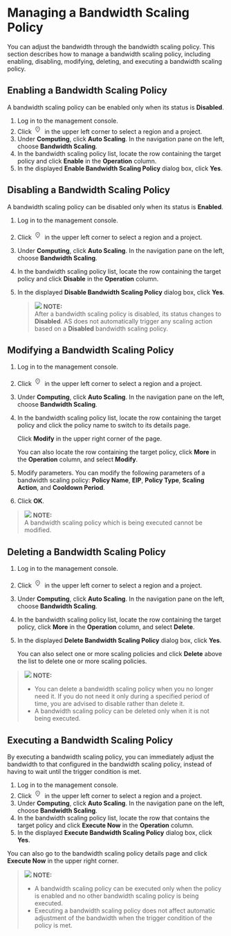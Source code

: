 # Managing a Bandwidth Scaling Policy<a name="EN-US_TOPIC_0112331246"></a>

You can adjust the bandwidth through the bandwidth scaling policy. This section describes how to manage a bandwidth scaling policy, including enabling, disabling, modifying, deleting, and executing a bandwidth scaling policy.

## Enabling a Bandwidth Scaling Policy<a name="en-us_topic_0042018371_section47602278104932"></a>

A bandwidth scaling policy can be enabled only when its status is  **Disabled**.

1.  Log in to the management console.
2.  Click  ![](figures/icon-region.png)  in the upper left corner to select a region and a project.
3.  Under  **Computing**, click  **Auto Scaling**. In the navigation pane on the left, choose  **Bandwidth Scaling**.
4.  In the bandwidth scaling policy list, locate the row containing the target policy and click  **Enable**  in the  **Operation**  column. 
5.  In the displayed  **Enable Bandwidth Scaling Policy**  dialog box, click  **Yes**.

## Disabling a Bandwidth Scaling Policy<a name="section25871448152519"></a>

A bandwidth scaling policy can be disabled only when its status is  **Enabled**.

1.  Log in to the management console.
2.  Click  ![](figures/icon-region.png)  in the upper left corner to select a region and a project.
3.  Under  **Computing**, click  **Auto Scaling**. In the navigation pane on the left, choose  **Bandwidth Scaling**.
4.  In the bandwidth scaling policy list, locate the row containing the target policy and click  **Disable**  in the  **Operation**  column.
5.  In the displayed  **Disable Bandwidth Scaling Policy**  dialog box, click  **Yes**.

    >![](/images/icon-note.gif) **NOTE:**   
    >After a bandwidth scaling policy is disabled, its status changes to  **Disabled**. AS does not automatically trigger any scaling action based on a  **Disabled**  bandwidth scaling policy.  


## Modifying a Bandwidth Scaling Policy<a name="en-us_topic_0042018374_section2227263611026"></a>

1.  Log in to the management console.
2.  Click  ![](figures/icon-region.png)  in the upper left corner to select a region and a project.
3.  Under  **Computing**, click  **Auto Scaling**. In the navigation pane on the left, choose  **Bandwidth Scaling**.

1.  In the bandwidth scaling policy list, locate the row containing the target policy and click the policy name to switch to its details page.

    Click  **Modify**  in the upper right corner of the page.

    You can also locate the row containing the target policy, click  **More**  in the  **Operation**  column, and select  **Modify**.

2.  Modify parameters. You can modify the following parameters of a bandwidth scaling policy:  **Policy Name**,  **EIP**,  **Policy Type**,  **Scaling Action**, and  **Cooldown Period**.
3.  Click  **OK**.

>![](/images/icon-note.gif) **NOTE:**   
>A bandwidth scaling policy which is being executed cannot be modified.  

## Deleting a Bandwidth Scaling Policy<a name="en-us_topic_0042018375_section1959939911151"></a>

1.  Log in to the management console.
2.  Click  ![](figures/icon-region.png)  in the upper left corner to select a region and a project.
3.  Under  **Computing**, click  **Auto Scaling**. In the navigation pane on the left, choose  **Bandwidth Scaling**.
4.  In the bandwidth scaling policy list, locate the row containing the target policy, click  **More**  in the  **Operation**  column, and select  **Delete**.
5.  In the displayed  **Delete Bandwidth Scaling Policy**  dialog box, click  **Yes**.

    You can also select one or more scaling policies and click  **Delete**  above the list to delete one or more scaling policies.


>![](/images/icon-note.gif) **NOTE:**   
>-   You can delete a bandwidth scaling policy when you no longer need it. If you do not need it only during a specified period of time, you are advised to disable rather than delete it.  
>-   A bandwidth scaling policy can be deleted only when it is not being executed.  

## Executing a Bandwidth Scaling Policy<a name="en-us_topic_0151018598_sbdc76804de224059adf54b5a048df0e7"></a>

By executing a bandwidth scaling policy, you can immediately adjust the bandwidth to that configured in the bandwidth scaling policy, instead of having to wait until the trigger condition is met.

1.  Log in to the management console.
2.  Click  ![](figures/icon-region.png)  in the upper left corner to select a region and a project.
3.  Under  **Computing**, click  **Auto Scaling**. In the navigation pane on the left, choose  **Bandwidth Scaling**.
4.  In the bandwidth scaling policy list, locate the row that contains the target policy and click  **Execute Now**  in the  **Operation**  column.
5.  In the displayed  **Execute Bandwidth Scaling Policy**  dialog box, click  **Yes**.

You can also go to the bandwidth scaling policy details page and click  **Execute Now**  in the upper right corner.

>![](/images/icon-note.gif) **NOTE:**   
>-   A bandwidth scaling policy can be executed only when the policy is enabled and no other bandwidth scaling policy is being executed.  
>-   Executing a bandwidth scaling policy does not affect automatic adjustment of the bandwidth when the trigger condition of the policy is met.  

